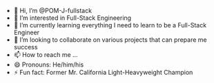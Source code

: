 - 👋 Hi, I’m @POM-J-fullstack
- 👀 I’m interested in Full-Stack Engineering 
- 🌱 I’m currently learning everything I need to learn to be a Full-Stack Engineer
- 💞️ I’m looking to collaborate on various projects that can prepare me success
- 📫 How to reach me ...
- 😄 Pronouns: He/him/his
- ⚡ Fun fact: Former Mr. California Light-Heavyweight Champion 

<!---
POM-J-fullstack/POM-J-fullstack is a ✨ special ✨ repository because its `README.md` (this file) appears on your GitHub profile.
You can click the Preview link to take a look at your changes.
--->
